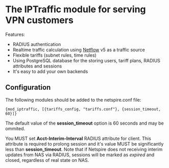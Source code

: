 The IPTraffic module for serving VPN customers
==============================================

Features:

* RADIUS authentication
* Realtime traffic calculation using [Netflow](http://en.wikipedia.org/wiki/Netflow) v5 as a traffic source
* Flexible tariffs (subnet rules, time rules)
* Using PostgreSQL database for the storing users, tariff plans, RADIUS attributes and sessions
* It's easy to add your own backends

Configuration
-------------

The following modules should be added to the netspire.conf file:

    {mod_iptraffic, [{tariffs_config, "tariffs.conf"}, {session_timeout, 60}]}

The default value of the **session_timeout** option is 60 seconds and may be ommited.

You MUST set **Acct-Interim-Interval** RADIUS attribute for client. This attribute is required to prolong session and it's value MUST be significantly less than **session_timeout**.
Note that if Netspire does not receiving interim updates from NAS via RADIUS, sessions will be marked as *expired* and closed, regardless of real state on NAS.
